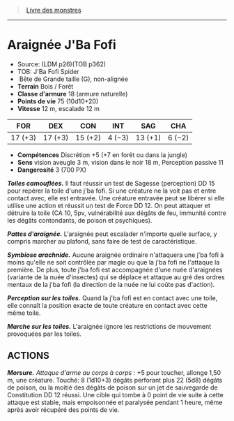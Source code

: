 ﻿> [Livre des monstres](tome_of_beasts.md)

---

# Araignée J'Ba Fofi

- Source: (LDM p26)(TOB p362)
- TOB: J'Ba Fofi Spider
-  Bête de Grande taille (G), non-alignée
- **Terrain** Bois / Forêt
- **Classe d'armure** 18 (armure naturelle)
- **Points de vie** 75 (10d10+20)
- **Vitesse** 12 m, escalade 12 m

|FOR|DEX|CON|INT|SAG|CHA|
|---|---|---|---|---|---|
|17 (+3)|17 (+3)|15 (+2)|4 (−3)|13 (+1)|6 (−2)|

- **Compétences** Discrétion +5 (+7 en forêt ou dans la jungle)
- **Sens** vision aveugle 3 m, vision dans le noir 18 m, Perception passive 11
- **Dangerosité** 3 (700 PX)

**_Toiles camouflées._** Il faut réussir un test de Sagesse (perception) DD 15 pour repérer la toile d'une j'ba fofi. Si une créature ne la voit pas et entre contact avec, elle est entravée. Une créature entravée peut se libérer si elle utilise une action et réussit un test de Force DD 12. On peut attaquer et détruire la toile (CA 10, 5pv, vulnérabilité aux dégâts de feu, immunité contre les dégâts contondants, de poison et psychiques).

**_Pattes d'araignée._** L'araignée peut escalader n'importe quelle surface, y compris marcher au plafond, sans faire de test de caractéristique.

**_Symbiose arachnide._** Aucune araignée ordinaire n'attaquera une j'ba fofi à moins qu'elle ne soit contrôlée par magie ou que la j'ba fofi ne l'attaque la première. De plus, toute j'ba fofi est accompagnée d'une nuée d'araignées (variante de la nuée d'insectes) qui se déplace et attaque au gré des ordres mentaux de la j'ba fofi (la direction de la nuée ne lui coûte pas d'action).

**_Perception sur les toiles._** Quand la j'ba fofi est en contact avec une toile, elle connaît la position exacte de toute créature en contact avec cette même toile.

**_Marche sur les toiles._** L'araignée ignore les restrictions de mouvement provoquées par les toiles.

## ACTIONS

**_Morsure._** _Attaque d'arme au corps à corps :_ +5 pour toucher, allonge 1,50 m, une créature. Touché: 8 (1d10+3) dégâts perforant plus 22 (5d8) dégâts de poison, ou la moitié des dégâts de poison sur un jet de sauvegarde de Constitution DD 12 réussi. Une cible qui tombe à 0 point de vie suite à cette attaque est stable, mais empoisonnée et paralysée pendant 1 heure, même après avoir récupéré des points de vie.

